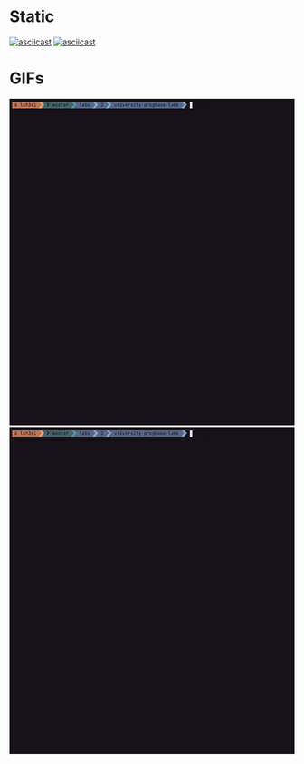 # Static

[![asciicast](https://asciinema.org/a/RfPpnzTydDO7rHaNSxjfFfjFF.svg)](https://asciinema.org/a/RfPpnzTydDO7rHaNSxjfFfjFF)
[![asciicast](https://asciinema.org/a/cNQZIHbTiRlfgCSe7Qt5wfOy4.svg)](https://asciinema.org/a/cNQZIHbTiRlfgCSe7Qt5wfOy4)

# GIFs

[![asciicast](cast1.gif)](https://asciinema.org/a/RfPpnzTydDO7rHaNSxjfFfjFF)
[![asciicast](cast2.gif)](https://asciinema.org/a/cNQZIHbTiRlfgCSe7Qt5wfOy4)
